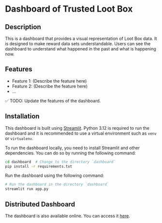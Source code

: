 # Dashboard of Trusted Loot Box

## Description

This is a dashboard that provides a visual representation of Loot Box data. It is designed to make reward data sets understandable. Users can see the dashboard to understand what happened in the past and what is happening now.

## Features

- Feature 1: (Describe the feature here)
- Feature 2: (Describe the feature here)
- ...

✅ TODO: Update the features of the dashboard.

## Installation

This dashboard is built using [Streamlit](https://streamlit.io/).
Python 3.12 is required to run the dashboard and it is recommended to use a virtual environment such as `venv` or `virtualenv`.

To run the dashboard locally, you need to install Streamlit and other dependencies. You can do so by running the following command:


```bash
cd dashboard  # Change to the directory `dashboard`
pip install -r requirements.txt
```

Run the dashboard using the following command:

```bash
# Run the dashboard in the directory `dashboard`
streamlit run app.py
```

## Distributed Dashboard

The dashboard is also available online. You can access it [here](https://trusted-loot-box.onrender.com/).

